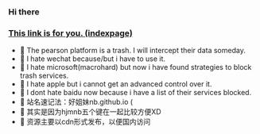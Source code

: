 ### Hi there

### [This link is for you. (indexpage)](https://hjmnb.github.io)

- 💬 The pearson platform is a trash. I will intercept their data someday.
- 💬 I hate wechat because/but i have to use it.
- 💬 I hate microsoft(macrohard) but now i have found strategies to block trash services.
- 💬 I hate apple but i cannot get an advanced control over it.
- 💬 I dont hate baidu now because i have a list of their services blocked.
- 💬 站名速记法：好姐妹nb.github.io (
- 💬 其实是因为hjmnb五个键在一起比较方便XD
- 💬 资源主要以cdn形式发布，以便国内访问
